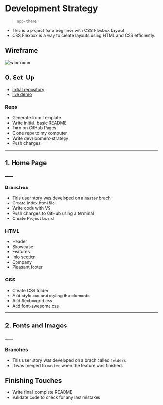 # Development Strategy

> `app-theme`

- This is a  project for a beginner with CSS Flexbox Layout
- CSS Flexbox is a way to create layouts using HTML and CSS efficiently.

## Wireframe

<!-- include a wireframe for your project in this repository, and display it here -->
<!-- wireframe.cc is a good site for getting started with wireframes -->
![wireframe]()

## 0. Set-Up

- [initial repository](https://github.com/KrystynaMil/app-theme)
- [live demo](https://krystynamil.github.io/app-theme/)

### Repo

- Generate from Template
- Write initial, basic README
- Turn on GitHub Pages
- Clone repo to my computer
- Write development-strategy
- Push changes

---

## 1. Home Page

[____]()

### Branches

- This user story was developed on a `master` brach
- Create index.html file
- Write code with VS
- Push changes to GitHub using a terminal
- Create Project board

### HTML

- Header
- Showcase
- Features
- Info section
- Company
- Pleasant footer

### CSS

- Create CSS folder
- Add style.css and styling the elements
- Add flexboxgrid.css
- Add font-awesome.css

---

## 2. Fonts and Images 

[____]()

### Branches

- This user story was developed on a brach called `folders`
-  It was merged to `master` when the feature was finished.


## Finishing Touches

- Write final, complete README
- Validate code to check for any last mistakes
